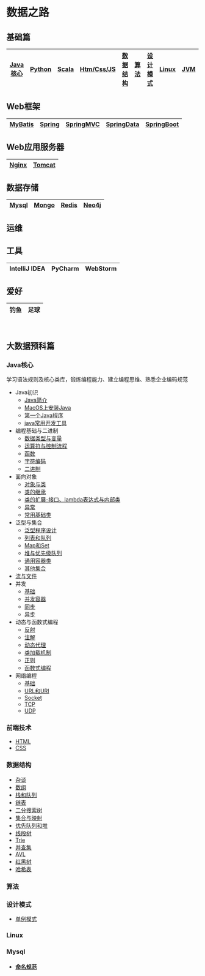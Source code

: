 # 数据之路

## 基础篇
|[Java核心](#Java核心)|[Python]()|[Scala]()|[Htm/Css/JS](#前端技术)|[数据结构](#数据结构)|[算法](#算法)|[设计模式](#设计模式)|[Linux](#Linux)|[JVM](#JVM)|
|:----:|:----:|:----:|:----:|:----:|:----:|:----:|:----:|:----:|

## Web框架
|[MyBatis]()|[Spring]()|[SpringMVC]()|[SpringData]()|[SpringBoot]()|
|:----:|:----:|:----:|:----:|:----:|

## Web应用服务器
|[Nginx]()|[Tomcat]()|
|:----:|:----:|

## 数据存储
|[Mysql](#Mysql)|[Mongo]()|[Redis]()|[Neo4j]()|
|:----:|:----:|:----:|:----:|

## 运维

## 工具
|IntelliJ IDEA|PyCharm|WebStorm|
|:----:|:----:|:----:|

## 爱好  
|钓鱼|足球|  
|:----:|:----:|



<!-- ## 大数据框架  
|![hadoop](images/s1-hadoop-36.png)|![hive](images/s1-hive-36.png)|![hbase](images/s1-hbase-36.png)|![sqoop](images/s1-sqoop-36.png)|![flume](images/s1-flume-36.png)|![oozie](images/s1-oozie-36.png)|![kafka](images/s1-kafka-36.png)|![spark](images/s1-spark-36.png)|![zookeeperx](images/s1-zk-36.png)|![flink](images/s1-flink-36.png)|
|:----:|:----:|:----:|:----:|:----:|:----:|:----:|:----:|:----:|:----:|
|[Hadoop]()|[Hive]()|HBase|Sqoop|Flume|Oozie|Kafka|Spark|[Zookeeper]()|Flink| -->


 

<br/>

## 大数据预科篇

### Java核心
学习语法规则及核心类库，锻炼编程能力、建立编程思维、熟悉企业编码规范
* Java初识
    * [Java简介](javaSE/00/java简介.md)
    * [MacOS上安装Java](javaSE/00/MacOS上安装java.md)
    * [第一个Java程序](javaSE/00/第一个java程序.md)
    * [java常用开发工具](javaSE/00/java常用开发工具.md)
* 编程基础与二进制
    * [数据类型与变量](javaSE/01/数据类型与变量.md)
    * [运算符与控制流程](javaSE/01/运算符与控制流程.md)
    * [函数](javaSE/01/函数.md)
    * [字符编码](javaSE/01/字符编码.md)
    * [二进制](javaSE/01/二进制.md)
* 面向对象
    * [对象与类](javaSE/02/对象与类.md)
    * [类的继承](javaSE/02/类的继承.md)
    * [类的扩展-接口、lambda表达式与内部类](javaSE/02/类的扩展.md)
    * [异常](javaSE/02/异常.md)
    * [常用基础类](javaSE/02/常用基础类.md)
* 泛型与集合
    * [泛型程序设计](javaSE/03/泛型程序设计.md)
    * [列表和队列](javaSE/03/列表和队列.md)
    * [Map和Set](javaSE/03/Map和Set.md)
    * [堆与优先级队列](javaSE/03/堆与优先级队列.md)
    * [通用容器类](javaSE/03/通用容器类.md)
    * [其他集合](javaSE/03/其他集合.md)
* [流与文件](javaSE/04/流与文件.md)
* 并发
    * [基础](javaSE/05/基础.md)
    * [并发容器](javaSE/05/并发容器.md)
    * [同步](javaSE/05/同步.md)
    * [异步](javaSE/05/异步.md)
* 动态与函数式编程
    * [反射](javaSE/06/反射.md)
    * [注解](javaSE/06/注解.md)
    * [动态代理](javaSE/06/动态代理.md)
    * [类加载机制](javaSE/06/类加载机制.md)
    * [正则](javaSE/06/正则.md)
    * [函数式编程](javaSE/06/函数式编程.md)
* 网络编程
    * [基础]()
    * [URL和URI]()
    * [Socket]()
    * [TCP]()
    * [UDP]()
  
### 前端技术
* [HTML](javaWeb/html.md)
* [CSS](javaWeb/css.md)



### 数据结构
* [杂谈]()
* [数组]()
* [栈和队列]()
* [链表]()
* [二分搜索树]()
* [集合与映射]()
* [优先队列和堆]()
* [线段树]()
* [Trie]()
* [并查集]()
* [AVL]()
* [红黑树]()
* [哈希表]()
### 算法


### 设计模式
* [单例模式](files/designPattern/单例模式.md)

### Linux


### Mysql

* #### [命名规范](mysql/命名规范.md)